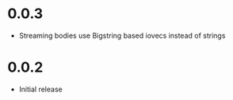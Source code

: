 # 0.0.3

* Streaming bodies use Bigstring based iovecs instead of strings

# 0.0.2

* Initial release
